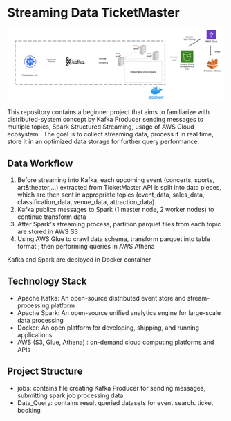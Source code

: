 # Streaming Data TicketMaster

![](TicketMaster_Project.png)

This repository contains a beginner project that aims to familiarize with distributed-system concept by Kafka Producer sending messages to multiple topics, Spark Structured Streaming, usage of AWS Cloud ecosystem . The goal is to collect streaming data, process it in real time, store it in an optimized data storage for further query performance.

## Data Workflow
1. Before streaming into Kafka, each upcoming event (concerts, sports, art&theater,...) extracted from TicketMaster API is split into data pieces, which are then sent in appropriate topics (event_data, sales_data, classification_data, venue_data, attraction_data)
2. Kafka publics messages to Spark (1 master node, 2 worker nodes) to continue transform data
3. After Spark's streaming process, partition parquet files from each topic are stored in AWS S3
4. Using AWS Glue to crawl data schema, transform parquet  into table format ; then performing queries in AWS Athena <br/>

Kafka and Spark are deployed in Docker container

## Technology Stack
- Apache Kafka: An open-source distributed event store and stream-processing platform
- Apache Spark: An open-source unified analytics engine for large-scale data processing
- Docker:  An open platform for developing, shipping, and running applications
- AWS (S3, Glue, Athena) :  on-demand cloud computing platforms and APIs

## Project Structure
* jobs: contains file creating Kafka Producer for sending messages, submitting spark job processing data
* Data_Query: contains  result queried datasets for event search. ticket booking
